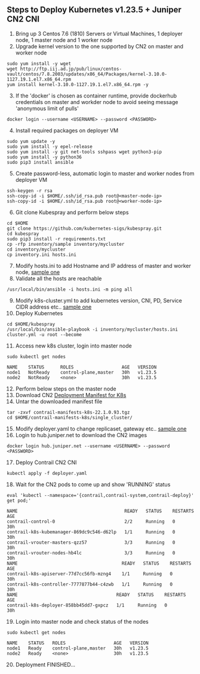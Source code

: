 
## Steps to Deploy Kubernetes v1.23.5 + Juniper CN2 CNI 

1. Bring up 3 Centos 7.6 (1810) Servers or Virtual Machines, 1 deployer node, 1 master node and 1 worker node
2. Upgrade kernel version to the one supported by CN2 on master and worker node
```
sudo yum install -y wget
wget http://ftp.iij.ad.jp/pub/linux/centos-vault/centos/7.8.2003/updates/x86_64/Packages/kernel-3.10.0-1127.19.1.el7.x86_64.rpm
yum install kernel-3.10.0-1127.19.1.el7.x86_64.rpm -y
```
3. If the 'docker' is chosen as container runtime, provide dockerhub credentials on master and workder node
   to avoid seeing message 'anonymous limit of pulls'
```
docker login --username <USERNAME> --password <PASSWORD>
```
4. Install required packages on deployer VM
```
sudo yum update -y
sudo yum install -y epel-release
sudo yum install -y git net-tools sshpass wget python3-pip
sudo yum install -y python36
sudo pip3 install ansible
```
5. Create password-less, automatic login to master and worker nodes from deployer VM
```
ssh-keygen -r rsa
ssh-copy-id -i $HOME/.ssh/id_rsa.pub root@<master-node-ip>
ssh-copy-id -i $HOME/.ssh/id_rsa.pub root@<worker-node-ip>
```
6. Git clone Kubespray and perform below steps 
```
cd $HOME
git clone https://github.com/kubernetes-sigs/kubespray.git
cd kubespray
sudo pip3 install -r requirements.txt
cp -rfp inventory/sample inventory/mycluster
cd inventory/mycluster
cp inventory.ini hosts.ini
```
7. Modify hosts.ini to add Hostname and IP address of master and worker node, [sample one](https://github.com/urao/jnpr-cn2/blob/main/single-cluster/non-ha/hosts.ini)
8. Validate all the hosts are reachable
```
/usr/local/bin/ansible -i hosts.ini -m ping all
```
9. Modify k8s-cluster.yml to add kubernetes version, CNI, PD, Service CIDR address etc.. [sample one](https://github.com/urao/jnpr-cn2/blob/main/single-cluster/non-ha/k8s-cluster.yml)
10. Deploy Kubernetes
```
cd $HOME/kubespray
/usr/local/bin/ansible-playbook -i inventory/mycluster/hosts.ini cluster.yml -u root --become 
```
11. Access new k8s cluster, login into master node
```
sudo kubectl get nodes
```

```
NAME    STATUS      ROLES                  AGE   VERSION
node1   NotReady    control-plane,master   30h   v1.23.5
node2   NotReady    <none>                 30h   v1.23.5
```
12. Perform below steps on the master node 
13. Download CN2 [Deployment Manifest for K8s](https://support.juniper.net/support/downloads/?p=contrail#sw)
14. Untar the downloaded manifest file
```
tar -zxvf contrail-manifests-k8s-22.1.0.93.tgz
cd $HOME/contrail-manifests-k8s/single_cluster/
```
15. Modify deployer.yaml to change replicaset, gateway etc.. [sample one](https://github.com/urao/jnpr-cn2/blob/main/single-cluster/non-ha/deployer.yaml) 
16. Login to hub.juniper.net to download the CN2 images
```
docker login hub.juniper.net --username <USERNAME> --password <PASSWORD>
```
17. Deploy Contrail CN2 CNI
```
kubectl apply -f deployer.yaml
```
18. Wait for the CN2 pods to come up and show 'RUNNING' status
```
eval 'kubectl --namespace='{contrail,contrail-system,contrail-deploy}' get pod;'
```

```
NAME                                        READY   STATUS    RESTARTS   AGE
contrail-control-0                          2/2     Running   0          30h
contrail-k8s-kubemanager-869dc9c546-d62lp   1/1     Running   0          30h
contrail-vrouter-masters-qzz57              3/3     Running   0          30h
contrail-vrouter-nodes-hb4lc                3/3     Running   0          30h
NAME                                       READY   STATUS    RESTARTS   AGE
contrail-k8s-apiserver-77d7cc56fb-mzng4    1/1     Running   0          30h
contrail-k8s-controller-7777877b44-c4zwb   1/1     Running   0          30h
NAME                                     READY   STATUS    RESTARTS   AGE
contrail-k8s-deployer-858bb45dd7-gxpcz   1/1     Running   0          30h
```
19. Login into master node and check status of the nodes
```
sudo kubectl get nodes
```

```
NAME    STATUS   ROLES                  AGE   VERSION
node1   Ready    control-plane,master   30h   v1.23.5
node2   Ready    <none>                 30h   v1.23.5
```
20. Deployment FINISHED...
